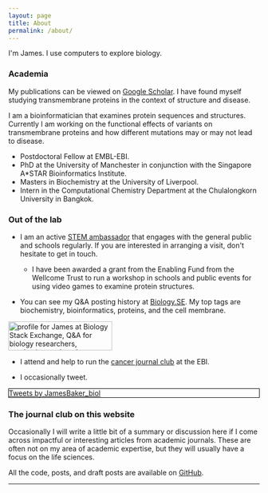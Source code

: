 ```yaml
---
layout: page
title: About
permalink: /about/
---
```


I'm James. I use computers to explore biology.

### Academia

My publications can be viewed on [Google Scholar](https://scholar.google.co.uk/citations?user=hbR8DVYAAAAJ&hl=en).
I have found myself studying transmembrane proteins in the context of structure and disease.

I am a bioinformatician that examines protein sequences and structures.
Currently I am working on the functional effects of variants on transmembrane proteins and how different mutations may or may not lead to disease.
 - Postdoctoral Fellow at EMBL-EBI.
 - PhD at the University of Manchester in conjunction with the Singapore A*STAR Bioinformatics Institute.
 - Masters in Biochemistry at the University of Liverpool.
 - Intern in the Computational Chemistry Department at the Chulalongkorn University in Bangkok.

### Out of the lab

 - I am an active [STEM ambassador](https://www.stem.org.uk/stem-ambassadors) that engages with the general public and schools regularly.
 If you are interested in arranging a visit, don't hesitate to get in touch.
    - I have been awarded a grant from the Enabling Fund from the Wellcome Trust to run a workshop in schools and public events for using video games to examine protein structures.

 - You can see my Q&A posting history at [Biology.SE](https://biology.stackexchange.com/users/3553/james).
My top tags are biochemistry, bioinformatics, proteins, and the cell membrane.


<a href="https://biology.stackexchange.com/users/3553/james"><img src="https://biology.stackexchange.com/users/flair/3553.png" width="208" height="58" alt="profile for James at Biology Stack Exchange, Q&amp;A for biology researchers, academics, and students" title="profile for James at Biology Stack Exchange, Q&amp;A for biology researchers, academics, and students"></a>


 - I attend and help to run the [cancer journal club](https://github.com/jurgjn/jc/blob/master/SCHEDULE.md) at the EBI.

 - I occasionally tweet.

<div style="border: 1px solid black;">
<a  class="twitter-timeline"  data-height="500" href="https://twitter.com/JamesBaker_biol?ref_src=twsrc%5Etfw">Tweets by JamesBaker_biol</a> <script async src="https://platform.twitter.com/widgets.js" charset="utf-8"></script>
</div>

### The journal club on this website

Occasionally I will write a little bit of a summary or discussion here if I come across impactful or interesting articles from academic journals.
These are often not on my area of academic expertise, but they will usually have a focus on the life sciences.

All the code, posts, and draft posts are available on ​[GitHub](https://github.com/JamesABaker/jamesabaker.github.io).


---

<!--
### Supporting the site

This blog is unsupported by adverts.
I accept <img src="/images/batcoin.svg" alt="drawing" width="30"/> BAT tips from [Brave](https://brave.com/jam505) users.
-->
